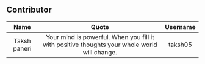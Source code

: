 ## Contributor

| Name | Quote | Username |
|:------:|:--------:|:---------:|
Taksh paneri | Your mind is powerful. When you fill it with positive thoughts your whole world will change. | taksh05